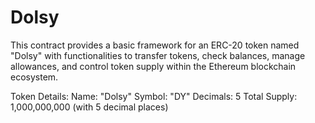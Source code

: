 # Dolsy

This contract provides a basic framework for an ERC-20 token named "Dolsy" with functionalities to transfer tokens, check balances, manage allowances, and control token supply within the Ethereum blockchain ecosystem.

Token Details:
Name: "Dolsy"
Symbol: "DY"
Decimals: 5
Total Supply: 1,000,000,000 (with 5 decimal places)

